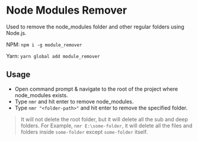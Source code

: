 # Node Modules Remover

Used to remove the node_modules folder and other regular folders using Node.js.

NPM: `npm i -g module_remover`

Yarn: `yarn global add module_remover`

## Usage

* Open command prompt & navigate to the root of the project where node_modules exists.
* Type `nmr` and hit enter to remove node_modules.
* Type `nmr "<folder-path>"` and hit enter to remove the specified folder.

> It will not delete the root folder, but it will delete all the sub and deep folders. For Example, `nmr E:\some-folder`, it will delete all the files and folders inside `some-folder` except `some-folder` itself.
